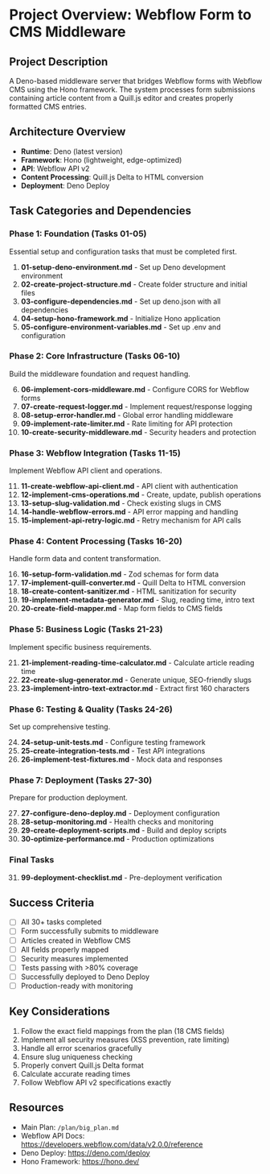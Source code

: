 # Project Overview: Webflow Form to CMS Middleware

## Project Description

A Deno-based middleware server that bridges Webflow forms with Webflow CMS using the Hono framework. The system processes form submissions containing article content from a Quill.js editor and creates properly formatted CMS entries.

## Architecture Overview

- **Runtime**: Deno (latest version)
- **Framework**: Hono (lightweight, edge-optimized)
- **API**: Webflow API v2
- **Content Processing**: Quill.js Delta to HTML conversion
- **Deployment**: Deno Deploy

## Task Categories and Dependencies

### Phase 1: Foundation (Tasks 01-05)

Essential setup and configuration tasks that must be completed first.

1. **01-setup-deno-environment.md** - Set up Deno development environment
2. **02-create-project-structure.md** - Create folder structure and initial files
3. **03-configure-dependencies.md** - Set up deno.json with all dependencies
4. **04-setup-hono-framework.md** - Initialize Hono application
5. **05-configure-environment-variables.md** - Set up .env and configuration

### Phase 2: Core Infrastructure (Tasks 06-10)

Build the middleware foundation and request handling.

6. **06-implement-cors-middleware.md** - Configure CORS for Webflow forms
7. **07-create-request-logger.md** - Implement request/response logging
8. **08-setup-error-handler.md** - Global error handling middleware
9. **09-implement-rate-limiter.md** - Rate limiting for API protection
10. **10-create-security-middleware.md** - Security headers and protection

### Phase 3: Webflow Integration (Tasks 11-15)

Implement Webflow API client and operations.

11. **11-create-webflow-api-client.md** - API client with authentication
12. **12-implement-cms-operations.md** - Create, update, publish operations
13. **13-setup-slug-validation.md** - Check existing slugs in CMS
14. **14-handle-webflow-errors.md** - API error mapping and handling
15. **15-implement-api-retry-logic.md** - Retry mechanism for API calls

### Phase 4: Content Processing (Tasks 16-20)

Handle form data and content transformation.

16. **16-setup-form-validation.md** - Zod schemas for form data
17. **17-implement-quill-converter.md** - Quill Delta to HTML conversion
18. **18-create-content-sanitizer.md** - HTML sanitization for security
19. **19-implement-metadata-generator.md** - Slug, reading time, intro text
20. **20-create-field-mapper.md** - Map form fields to CMS fields

### Phase 5: Business Logic (Tasks 21-23)

Implement specific business requirements.

21. **21-implement-reading-time-calculator.md** - Calculate article reading time
22. **22-create-slug-generator.md** - Generate unique, SEO-friendly slugs
23. **23-implement-intro-text-extractor.md** - Extract first 160 characters

### Phase 6: Testing & Quality (Tasks 24-26)

Set up comprehensive testing.

24. **24-setup-unit-tests.md** - Configure testing framework
25. **25-create-integration-tests.md** - Test API integrations
26. **26-implement-test-fixtures.md** - Mock data and responses

### Phase 7: Deployment (Tasks 27-30)

Prepare for production deployment.

27. **27-configure-deno-deploy.md** - Deployment configuration
28. **28-setup-monitoring.md** - Health checks and monitoring
29. **29-create-deployment-scripts.md** - Build and deploy scripts
30. **30-optimize-performance.md** - Production optimizations

### Final Tasks

31. **99-deployment-checklist.md** - Pre-deployment verification

## Success Criteria

- [ ] All 30+ tasks completed
- [ ] Form successfully submits to middleware
- [ ] Articles created in Webflow CMS
- [ ] All fields properly mapped
- [ ] Security measures implemented
- [ ] Tests passing with >80% coverage
- [ ] Successfully deployed to Deno Deploy
- [ ] Production-ready with monitoring

## Key Considerations

1. Follow the exact field mappings from the plan (18 CMS fields)
2. Implement all security measures (XSS prevention, rate limiting)
3. Handle all error scenarios gracefully
4. Ensure slug uniqueness checking
5. Properly convert Quill.js Delta format
6. Calculate accurate reading times
7. Follow Webflow API v2 specifications exactly

## Resources

- Main Plan: `/plan/big_plan.md`
- Webflow API Docs: https://developers.webflow.com/data/v2.0.0/reference
- Deno Deploy: https://deno.com/deploy
- Hono Framework: https://hono.dev/

